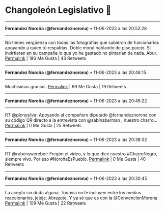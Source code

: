 # Changoleón Legislativo 🙈
*****
**Fernández Noroña** (**@fernandeznorona**) • 11-06-2023 a las 20:52:28
*****
No tienes vergüenza con todas las fotografías que subieron de funcionarios apoyando a quien tú respaldas. Doble moral hablando de piso parejo. Si invirtieran en su campaña lo que yo he gastado no pintarían de nada. Abur.
[Permalink](https://twitter.com/fernandeznorona/status/1668119052739555329) | 186 Me Gusta | 43 Retweets
*****
**Fernández Noroña** (**@fernandeznorona**) • 11-06-2023 a las 20:46:15
*****
Muchísimas gracias.
[Permalink](https://twitter.com/fernandeznorona/status/1668117485877624833) | 89 Me Gusta | 19 Retweets
*****
**Fernández Noroña** (**@fernandeznorona**) • 11-06-2023 a las 20:45:22
*****
RT @plonysilva: Apoyando al compañero diputado @fernandeznorona con su código QR directo a la entrevista con @sabinaberman , nuestro charro…
[Permalink](https://twitter.com/fernandeznorona/status/1668117261960503296) | 0 Me Gusta | 25 Retweets
*****
**Fernández Noroña** (**@fernandeznorona**) • 11-06-2023 a las 20:38:02
*****
RT @rubenswereber: Fregón el video, y lo que dice nuestro #CharroNegro, siempre vivo.
Por eso #NoroñaEsPueblo.
[Permalink](https://twitter.com/fernandeznorona/status/1668115420430364673) | 0 Me Gusta | 40 Retweets
*****
**Fernández Noroña** (**@fernandeznorona**) • 11-06-2023 a las 20:30:45
*****
La acepto sin duda alguna. Todavía no te incluyen entre los medios reaccionarios, jejeje. Abrazote. Y ya sé que es con la @ConvencionMorena.
[Permalink](https://twitter.com/fernandeznorona/status/1668113586487717889) | 109 Me Gusta | 22 Retweets